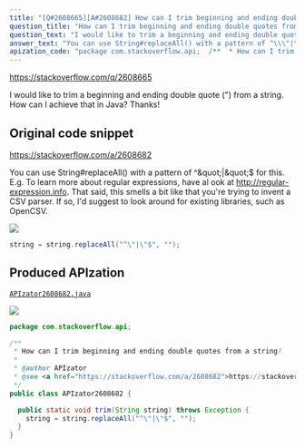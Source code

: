 ```yaml
---
title: "[Q#2608665][A#2608682] How can I trim beginning and ending double quotes from a string?"
question_title: "How can I trim beginning and ending double quotes from a string?"
question_text: "I would like to trim a beginning and ending double quote (\") from a string. How can I achieve that in Java? Thanks!"
answer_text: "You can use String#replaceAll() with a pattern of ^\\\"|\\\"$ for this. E.g. To learn more about regular expressions, have al ook at http://regular-expression.info. That said, this smells a bit like that you're trying to invent a CSV parser. If so, I'd suggest to look around for existing libraries, such as OpenCSV."
apization_code: "package com.stackoverflow.api;  /**  * How can I trim beginning and ending double quotes from a string?  *  * @author APIzator  * @see <a href=\"https://stackoverflow.com/a/2608682\">https://stackoverflow.com/a/2608682</a>  */ public class APIzator2608682 {    public static void trim(String string) throws Exception {     string = string.replaceAll(\"^\\\"|\\\"$\", \"\");   } }"
---
```


https://stackoverflow.com/q/2608665

I would like to trim a beginning and ending double quote (&quot;) from a string.
How can I achieve that in Java? Thanks!



## Original code snippet

https://stackoverflow.com/a/2608682

You can use String#replaceAll() with a pattern of ^\&quot;|\&quot;$ for this.
E.g.
To learn more about regular expressions, have al ook at http://regular-expression.info.
That said, this smells a bit like that you&#x27;re trying to invent a CSV parser. If so, I&#x27;d suggest to look around for existing libraries, such as OpenCSV.

<div class="code-logo"><img src="/stackoverflow.png" /></div>

```java
string = string.replaceAll("^\"|\"$", "");
```

## Produced APIzation

[`APIzator2608682.java`](https://github.com/pasqualesalza/apization-temp-data/raw/master/search/APIzator2608682.java)

<div class="code-logo"><img src="/apizator.png" /></div>

```java
package com.stackoverflow.api;

/**
 * How can I trim beginning and ending double quotes from a string?
 *
 * @author APIzator
 * @see <a href="https://stackoverflow.com/a/2608682">https://stackoverflow.com/a/2608682</a>
 */
public class APIzator2608682 {

  public static void trim(String string) throws Exception {
    string = string.replaceAll("^\"|\"$", "");
  }
}

```